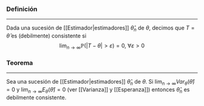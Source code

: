 ### Definición
---
Dada una sucesión de [[Estimador|estimadores]] $\hat{\theta}_n$ de $\theta$, decimos que $T = \hat{\theta}$ es (debilmente) consistente si $$ 
\lim_{n \to \infty} \mathbb{P}(|T - \theta| > \varepsilon) = 0, ~\forall \varepsilon > 0 $$

### Teorema
---
Sea una sucesión de [[Estimador|estimadores]] $\hat{\theta}_n$ de $\theta$. Si $\lim_{n\to\infty} Var_\theta(\hat{\theta}) = 0$ y $\lim_{n\to\infty}E_\theta(\hat{\theta}) = 0$ (ver [[Varianza]] y [[Esperanza]]) entonces $\hat{\theta}_n$ es debilmente consistente.
